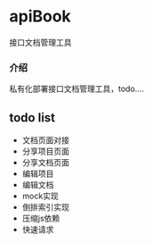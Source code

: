 # apiBook
接口文档管理工具

### 介绍
私有化部署接口文档管理工具，todo....

## todo list
- 文档页面对接
- 分享项目页面
- 分享文档页面
- 编辑项目
- 编辑文档
- mock实现
- 倒排索引实现
- 压缩js依赖
- 快速请求
